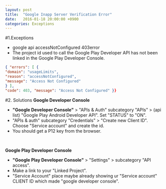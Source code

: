 ```yaml
---
layout: post
title:  "Google Inapp Server Verification Error"
date:   2016-01-18 20:00:00 +0900
categories: Exceptions
---
```


#1.Exceptions
- google api accessNotConfigured 403error 
- The project id used to call the Google Play Developer API has not been linked in the Google Play Developer Console.

~~~json
{ "errors": [ { 
"domain": "usageLimits",
"reason": "accessNotConfigured",
"message": "Access Not Configured"
} ],
"code": 403, "message": "Access Not Configured" }}

~~~



#2. Solutions
**Google Developer Console**

*   **"Google Developer Console"** > "APIs & Auth" subcategory "APIs" > (api list) "Google Play Android Developer API". Set "STATUS" to "ON".
*   "APIs & auth" subcategory "Credentials" > "Create new Client ID". Choose "Service account" and create the id.
*   You should get a P12 key from the browser.  
  
<br/>

**Google Play Developer Console**

* **"Google Play Developer Console"** > "Settings" > subcategory "API access".
* Make a link to your "Linked Project".
* "Service Account" place maybe already showing ur "Service account" CLIENT ID which made "google developer console".